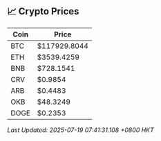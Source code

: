 ## 📈 Crypto Prices

| Coin | Price |
| ---- | ----- |
| BTC | $117929.8044 |
| ETH | $3539.4259 |
| BNB | $728.1541 |
| CRV | $0.9854 |
| ARB | $0.4483 |
| OKB | $48.3249 |
| DOGE | $0.2353 |

_Last Updated: 2025-07-19 07:41:31.108 +0800 HKT_